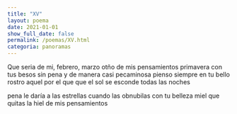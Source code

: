 ```yaml
---
title: "XV"
layout: poema
date: 2021-01-01
show_full_date: false
permalink: /poemas/XV.html
categoria: panoramas
---
```

Que seria de mi, febrero, marzo
otño de mis pensamientos
primavera con tus besos
sin pena y de manera casi pecaminosa
pienso siempre en tu bello rostro
aquel por el que que el sol se esconde todas las noches

pena le daría a las estrellas cuando las obnubilas con tu belleza
miel que quitas la hiel de mis pensamientos

